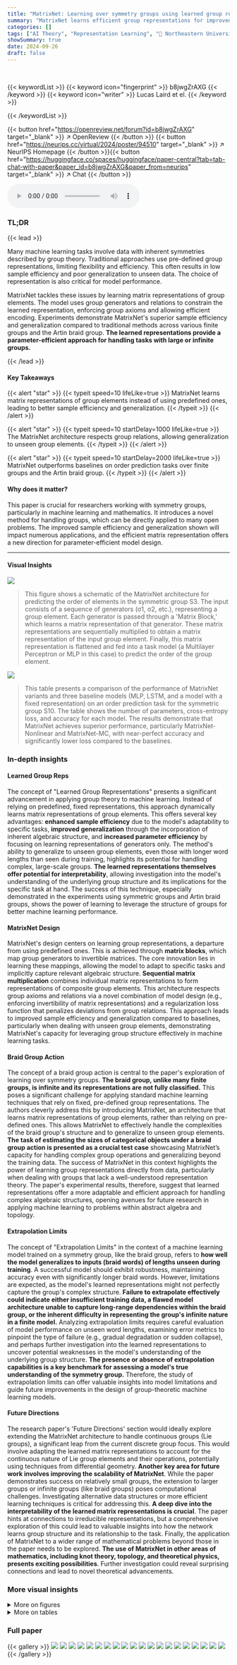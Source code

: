 ```yaml
---
title: "MatrixNet: Learning over symmetry groups using learned group representations"
summary: "MatrixNet learns efficient group representations for improved deep learning on symmetry groups, achieving higher sample efficiency and generalization than existing methods."
categories: []
tags: ["AI Theory", "Representation Learning", "🏢 Northeastern University",]
showSummary: true
date: 2024-09-26
draft: false
---
```


<br>

{{< keywordList >}}
{{< keyword icon="fingerprint" >}} b8jwgZrAXG {{< /keyword >}}
{{< keyword icon="writer" >}} Lucas Laird et el. {{< /keyword >}}
 
{{< /keywordList >}}

{{< button href="https://openreview.net/forum?id=b8jwgZrAXG" target="_blank" >}}
↗ OpenReview
{{< /button >}}
{{< button href="https://neurips.cc/virtual/2024/poster/94510" target="_blank" >}}
↗ NeurIPS Homepage
{{< /button >}}{{< button href="https://huggingface.co/spaces/huggingface/paper-central?tab=tab-chat-with-paper&paper_id=b8jwgZrAXG&paper_from=neurips" target="_blank" >}}
↗ Chat
{{< /button >}}



<audio controls>
    <source src="https://ai-paper-reviewer.com/b8jwgZrAXG/podcast.wav" type="audio/wav">
    Your browser does not support the audio element.
</audio>


### TL;DR


{{< lead >}}

Many machine learning tasks involve data with inherent symmetries described by group theory.  Traditional approaches use pre-defined group representations, limiting flexibility and efficiency. This often results in low sample efficiency and poor generalization to unseen data.  The choice of representation is also critical for model performance.

MatrixNet tackles these issues by learning matrix representations of group elements. The model uses group generators and relations to constrain the learned representation, enforcing group axioms and allowing efficient encoding.  Experiments demonstrate MatrixNet's superior sample efficiency and generalization compared to traditional methods across various finite groups and the Artin braid group. **The learned representations provide a parameter-efficient approach for handling tasks with large or infinite groups.**

{{< /lead >}}


#### Key Takeaways

{{< alert "star" >}}
{{< typeit speed=10 lifeLike=true >}} MatrixNet learns matrix representations of group elements instead of using predefined ones, leading to better sample efficiency and generalization. {{< /typeit >}}
{{< /alert >}}

{{< alert "star" >}}
{{< typeit speed=10 startDelay=1000 lifeLike=true >}} The MatrixNet architecture respects group relations, allowing generalization to unseen group elements. {{< /typeit >}}
{{< /alert >}}

{{< alert "star" >}}
{{< typeit speed=10 startDelay=2000 lifeLike=true >}} MatrixNet outperforms baselines on order prediction tasks over finite groups and the Artin braid group. {{< /typeit >}}
{{< /alert >}}

#### Why does it matter?
This paper is crucial for researchers working with symmetry groups, particularly in machine learning and mathematics.  It introduces a novel method for handling groups, which can be directly applied to many open problems.  The improved sample efficiency and generalization shown will impact numerous applications, and the efficient matrix representation offers a new direction for parameter-efficient model design.

------
#### Visual Insights



![](https://ai-paper-reviewer.com/b8jwgZrAXG/figures_4_1.jpg)

> This figure shows a schematic of the MatrixNet architecture for predicting the order of elements in the symmetric group S3. The input consists of a sequence of generators (σ1, σ2, etc.), representing a group element. Each generator is passed through a 'Matrix Block,' which learns a matrix representation of that generator. These matrix representations are sequentially multiplied to obtain a matrix representation of the input group element.  Finally, this matrix representation is flattened and fed into a task model (a Multilayer Perceptron or MLP in this case) to predict the order of the group element.





![](https://ai-paper-reviewer.com/b8jwgZrAXG/tables_7_1.jpg)

> This table presents a comparison of the performance of MatrixNet variants and three baseline models (MLP, LSTM, and a model with a fixed representation) on an order prediction task for the symmetric group S10.  The table shows the number of parameters, cross-entropy loss, and accuracy for each model. The results demonstrate that MatrixNet achieves superior performance, particularly MatrixNet-Nonlinear and MatrixNet-MC,  with near-perfect accuracy and significantly lower loss compared to the baselines.





### In-depth insights


#### Learned Group Reps
The concept of "Learned Group Representations" presents a significant advancement in applying group theory to machine learning.  Instead of relying on predefined, fixed representations, this approach dynamically learns matrix representations of group elements. This offers several key advantages: **enhanced sample efficiency** due to the model's adaptability to specific tasks, **improved generalization** through the incorporation of inherent algebraic structure, and **increased parameter efficiency** by focusing on learning representations of generators only.  The method's ability to generalize to unseen group elements, even those with longer word lengths than seen during training, highlights its potential for handling complex, large-scale groups.  **The learned representations themselves offer potential for interpretability**, allowing investigation into the model's understanding of the underlying group structure and its implications for the specific task at hand.  The success of this technique, especially demonstrated in the experiments using symmetric groups and Artin braid groups, shows the power of learning to leverage the structure of groups for better machine learning performance.

#### MatrixNet Design
MatrixNet's design centers on learning group representations, a departure from using predefined ones.  This is achieved through **matrix blocks**, which map group generators to invertible matrices.  The core innovation lies in learning these mappings, allowing the model to adapt to specific tasks and implicitly capture relevant algebraic structure. **Sequential matrix multiplication** combines individual matrix representations to form representations of composite group elements.  This architecture respects group axioms and relations via a novel combination of model design (e.g., enforcing invertibility of matrix representations) and a regularization loss function that penalizes deviations from group relations. This approach leads to improved sample efficiency and generalization compared to baselines, particularly when dealing with unseen group elements, demonstrating MatrixNet's capacity for leveraging group structure effectively in machine learning tasks.

#### Braid Group Action
The concept of a braid group action is central to the paper's exploration of learning over symmetry groups.  **The braid group, unlike many finite groups, is infinite and its representations are not fully classified.** This poses a significant challenge for applying standard machine learning techniques that rely on fixed, pre-defined group representations. The authors cleverly address this by introducing MatrixNet, an architecture that learns matrix representations of group elements, rather than relying on pre-defined ones. This allows MatrixNet to effectively handle the complexities of the braid group's structure and to generalize to unseen group elements.  **The task of estimating the sizes of categorical objects under a braid group action is presented as a crucial test case** showcasing MatrixNet’s capacity for handling complex group operations and generalizing beyond the training data.  The success of MatrixNet in this context highlights the power of learning group representations directly from data, particularly when dealing with groups that lack a well-understood representation theory.  The paper's experimental results, therefore, suggest that learned representations offer a more adaptable and efficient approach for handling complex algebraic structures, opening avenues for future research in applying machine learning to problems within abstract algebra and topology.

#### Extrapolation Limits
The concept of "Extrapolation Limits" in the context of a machine learning model trained on a symmetry group, like the braid group, refers to **how well the model generalizes to inputs (braid words) of lengths unseen during training**.  A successful model should exhibit robustness, maintaining accuracy even with significantly longer braid words.  However, limitations are expected, as the model's learned representations might not perfectly capture the group's complex structure.  **Failure to extrapolate effectively could indicate either insufficient training data, a flawed model architecture unable to capture long-range dependencies within the braid group, or the inherent difficulty in representing the group's infinite nature in a finite model.**  Analyzing extrapolation limits requires careful evaluation of model performance on unseen word lengths, examining error metrics to pinpoint the type of failure (e.g., gradual degradation or sudden collapse), and perhaps further investigation into the learned representations to uncover potential weaknesses in the model's understanding of the underlying group structure.  **The presence or absence of extrapolation capabilities is a key benchmark for assessing a model's true understanding of the symmetry group.**  Therefore, the study of extrapolation limits can offer valuable insights into model limitations and guide future improvements in the design of group-theoretic machine learning models.

#### Future Directions
The research paper's 'Future Directions' section would ideally explore extending the MatrixNet architecture to handle continuous groups (Lie groups), a significant leap from the current discrete group focus.  This would involve adapting the learned matrix representations to account for the continuous nature of Lie group elements and their operations, potentially using techniques from differential geometry.  **Another key area for future work involves improving the scalability of MatrixNet**.  While the paper demonstrates success on relatively small groups, the extension to larger groups or infinite groups (like braid groups) poses computational challenges.  Investigating alternative data structures or more efficient learning techniques is critical for addressing this.  **A deep dive into the interpretability of the learned matrix representations is crucial**. The paper hints at connections to irreducible representations, but a comprehensive exploration of this could lead to valuable insights into how the network learns group structure and its relationship to the task.  Finally, the application of MatrixNet to a wider range of mathematical problems beyond those in the paper needs to be explored.  **The use of MatrixNet in other areas of mathematics, including knot theory, topology, and theoretical physics, presents exciting possibilities**.  Further investigation could reveal surprising connections and lead to novel theoretical advancements.


### More visual insights

<details>
<summary>More on figures
</summary>


![](https://ai-paper-reviewer.com/b8jwgZrAXG/figures_9_1.jpg)

> This figure displays the results of a length extrapolation experiment. The left panel shows the Mean Squared Error (MSE) for different models as the length of the input sequence increases.  It shows that MatrixNet and MatrixNet-MC have a significant increase in MSE with longer sequences, while MatrixNet-LN and MatrixNet-NL show much more stable performance, even approaching zero MSE. The right panel shows that despite the increased MSE, MatrixNet and MatrixNet-MC maintain relatively high accuracy compared to baselines which suggests their high MSE may be due to outliers in prediction.  Overall, this illustrates the generalization abilities of different model variants.


![](https://ai-paper-reviewer.com/b8jwgZrAXG/figures_9_2.jpg)

> This figure visualizes the learned matrix representations of the braid group B3.  The leftmost two heatmaps represent the learned representations for the generators g1 and g2.  The rightmost two heatmaps show the representations for two longer braid words, g1g1g2g1g2 and g2g2g1g2g2, which are equivalent due to the group relations. The similarity in the heatmaps for these equivalent words demonstrates the model's ability to learn representations that respect the group structure.


![](https://ai-paper-reviewer.com/b8jwgZrAXG/figures_12_1.jpg)

> This figure illustrates the architecture of MatrixNet, a neural network designed for learning functions on a group.  The input is a sequence of group generators (σ1, σ2 in this example, representing elements of the symmetric group S3). Each generator is mapped to a learned matrix representation (through a 'Matrix Block'), and these matrices are sequentially multiplied. The resulting matrix represents the input group element. Finally, this matrix representation is processed by a Multilayer Perceptron (MLP) task model to predict the output (in this case, the order of the group element).


</details>




<details>
<summary>More on tables
</summary>


![](https://ai-paper-reviewer.com/b8jwgZrAXG/tables_7_2.jpg)
> This table presents the results of applying MatrixNet to order prediction tasks on various finite groups.  It shows the group used (including its order |G|), the size of the learned matrix representation used, the number of classes in the prediction task (which varies based on the possible orders in the group), the cross-entropy loss (CE Loss), and the accuracy (Acc). The results demonstrate MatrixNet's ability to generalize across different group structures and sizes.

![](https://ai-paper-reviewer.com/b8jwgZrAXG/tables_8_1.jpg)
> This table presents the Mean Squared Error (MSE) and average accuracy of different models in predicting the Jordan–Hölder multiplicities.  The models compared include several baseline models (Transformer, MLP, LSTM) and various MatrixNet architectures (MatrixNet, MatrixNet-LN, MatrixNet-MC, MatrixNet-NL).  The MSE is reported for both epoch 50 and epoch 100, providing a measure of model performance over training time.  Average accuracy represents the overall correctness of the multiplicity predictions.  Appendix B.2 provides further details on model parameters and training settings.

![](https://ai-paper-reviewer.com/b8jwgZrAXG/tables_8_2.jpg)
> This table presents the relational error and non-relational difference for four variations of the MatrixNet model. The relational error measures how well the learned matrix representations respect the group relations of the braid group B3, while the non-relational difference is a comparison between two non-equivalent braids. Lower relational error indicates better generalization to longer, unseen braid words. The results suggest that MatrixNet-LN and MatrixNet-NL are superior in their ability to generalize.

![](https://ai-paper-reviewer.com/b8jwgZrAXG/tables_16_1.jpg)
> This table presents the Mean Squared Error (MSE) and accuracy results for models trained on braid words of length 5, evaluated on test sets containing braid words of length 5.  It compares the performance of several baseline models (MLP, LSTM) against various MatrixNet architectures (MatrixNet, MatrixNet-LN, MatrixNet-MC, MatrixNet-NL).  The results demonstrate the superior performance of MatrixNet variations, particularly MatrixNet-LN and MatrixNet-NL, which achieve near-perfect accuracy.

</details>




### Full paper

{{< gallery >}}
<img src="https://ai-paper-reviewer.com/b8jwgZrAXG/1.png" class="grid-w50 md:grid-w33 xl:grid-w25" />
<img src="https://ai-paper-reviewer.com/b8jwgZrAXG/2.png" class="grid-w50 md:grid-w33 xl:grid-w25" />
<img src="https://ai-paper-reviewer.com/b8jwgZrAXG/3.png" class="grid-w50 md:grid-w33 xl:grid-w25" />
<img src="https://ai-paper-reviewer.com/b8jwgZrAXG/4.png" class="grid-w50 md:grid-w33 xl:grid-w25" />
<img src="https://ai-paper-reviewer.com/b8jwgZrAXG/5.png" class="grid-w50 md:grid-w33 xl:grid-w25" />
<img src="https://ai-paper-reviewer.com/b8jwgZrAXG/6.png" class="grid-w50 md:grid-w33 xl:grid-w25" />
<img src="https://ai-paper-reviewer.com/b8jwgZrAXG/7.png" class="grid-w50 md:grid-w33 xl:grid-w25" />
<img src="https://ai-paper-reviewer.com/b8jwgZrAXG/8.png" class="grid-w50 md:grid-w33 xl:grid-w25" />
<img src="https://ai-paper-reviewer.com/b8jwgZrAXG/9.png" class="grid-w50 md:grid-w33 xl:grid-w25" />
<img src="https://ai-paper-reviewer.com/b8jwgZrAXG/10.png" class="grid-w50 md:grid-w33 xl:grid-w25" />
<img src="https://ai-paper-reviewer.com/b8jwgZrAXG/11.png" class="grid-w50 md:grid-w33 xl:grid-w25" />
<img src="https://ai-paper-reviewer.com/b8jwgZrAXG/12.png" class="grid-w50 md:grid-w33 xl:grid-w25" />
<img src="https://ai-paper-reviewer.com/b8jwgZrAXG/13.png" class="grid-w50 md:grid-w33 xl:grid-w25" />
<img src="https://ai-paper-reviewer.com/b8jwgZrAXG/14.png" class="grid-w50 md:grid-w33 xl:grid-w25" />
<img src="https://ai-paper-reviewer.com/b8jwgZrAXG/15.png" class="grid-w50 md:grid-w33 xl:grid-w25" />
<img src="https://ai-paper-reviewer.com/b8jwgZrAXG/16.png" class="grid-w50 md:grid-w33 xl:grid-w25" />
<img src="https://ai-paper-reviewer.com/b8jwgZrAXG/17.png" class="grid-w50 md:grid-w33 xl:grid-w25" />
<img src="https://ai-paper-reviewer.com/b8jwgZrAXG/18.png" class="grid-w50 md:grid-w33 xl:grid-w25" />
<img src="https://ai-paper-reviewer.com/b8jwgZrAXG/19.png" class="grid-w50 md:grid-w33 xl:grid-w25" />
<img src="https://ai-paper-reviewer.com/b8jwgZrAXG/20.png" class="grid-w50 md:grid-w33 xl:grid-w25" />
{{< /gallery >}}